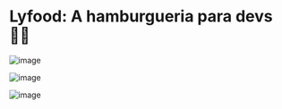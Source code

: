 # Lyfood: A hamburgueria para devs 🧑‍🏫

![image](https://github.com/user-attachments/assets/294c0aba-a266-4e47-ac09-47c6c6392941)

![image](https://github.com/user-attachments/assets/90918879-715f-4d5f-b141-a07df1e3436d)

![image](https://github.com/user-attachments/assets/e1b5707f-e3ac-4d9d-bc64-43654e9ea1b5)


